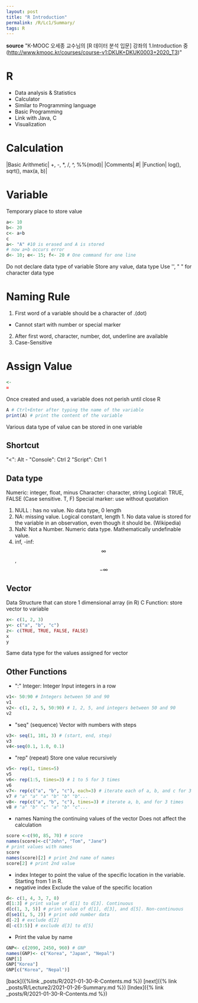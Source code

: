 ```yaml
---
layout: post
title: "R Introduction"
permalink: /R/Lc1/Summary/
tags: R
---
```

**source**
"K-MOOC 오세종 교수님의 [R 데이터 분석 입문] 강좌의 1.Introduction 중(http://www.kmooc.kr/courses/course-v1:DKUK+DKUK0003+2020_T3)"
 
# R
- Data analysis & Statistics
- Calculator
- Similar to Programming language
- Basic Programming
- Link with Java, C
- Visualization

# Calculation

|Basic Arithmetic| +, -, *, /, ^, %%(mod)|
|Comments| #|
|Function| log(), sqrt(), max(a, b)|

# Variable
Temporary place to store value

```r
a<- 10
b<- 20
c<- a+b
c
a<- "A" #10 is erased and A is stored
# now a+b occurs error
d<- 10; e<- 15; f<- 20 # One command for one line
```
Do not declare data type of variable
Store any value, data type
Use '', " " for character data type

# Naming Rule
1. First word of a variable should be a character of .(dot)
- Cannot start with number or special marker
2. After first word, character, number, dot, underline are available
3. Case-Sensitive

# Assign Value

```r
<-
=
```
Once created and used, a variable does not perish until close R

```r
A # Ctrl+Enter after typing the name of the variable
print(A) # print the content of the variable
```
Various data type of value can be stored in one variable

## Shortcut
"<": Alt -
"Console": Ctrl 2
"Script": Ctrl 1

## Data type
Numeric: integer, float, minus
Character: character, string
Logical: TRUE, FALSE (Case sensitive. T, F)
Special marker: use without quotation
1. NULL : has no value. No data type, 0 length
2. NA: missing value. Logical constant, length 1. No data value is stored for the variable in an observation, even though it should be. (Wikipedia)
3. NaN: Not a Number. Numeric data type. Mathematically undefinable value.
4. inf, -inf: $$\infty$$, $$-\infty$$

## Vector
Data Structure that can store 1 dimensional array (in R)
C Function: store vector to variable

```r
x<- c(1, 2, 3)
y<- c("a", "b", "c")
z<- c(TRUE, TRUE, FALSE, FALSE)
x
y
```
Same data type for the values assigned for vector

## Other Functions
* ":"
Integer: Integer
Input integers in a row

```r
v1<- 50:90 # Integers between 50 and 90
v1
v2<- c(1, 2, 5, 50:90) # 1, 2, 5, and integers between 50 and 90
v2
```
* "seq" (sequence)
Vector with numbers with steps

```r
v3<- seq(1, 101, 3) # (start, end, step)
v3
v4<-seq(0.1, 1.0, 0.1)
```
* "rep" (repeat)
Store one value recursively

```r
v5<- rep(1, times=5)
v5
v6<- rep(1:5, times=3) # 1 to 5 for 3 times
v6
v7<- rep(c("a", "b", "c"), each=3) # iterate each of a, b, and c for 3 times
v7 # "a" "a" "a" "b" "b" "b"...
v8<- rep(c("a", "b", "c"), times=3) # iterate a, b, and for 3 times
v8 # "a" "b" "c" "a" "b" "c"...
```
* names
Naming the continuing values of the vector
Does not affect the calculation

```r
score <-c(90, 85, 70) # score
names(score)<-c("John", "Tom", "Jane")
# print values with names
score
names(score)[2] # print 2nd name of names
score[2] # print 2nd value
```
* index
Integer to point the value of the specific location in the variable.
Starting from 1 in R.
* negative index
Exclude the value of the specific location

```r
d<- c(1, 4, 3, 7, 8)
d[1:3] # print value of d[1] to d[3]. Continuous
d[c(1, 3, 5)] # print value of d[1], d[3], and d[5]. Non-continuous
d[se1(1, 5, 2)] # print odd number data
d[-2] # exclude d[2]
d[-c(3:5)] # exclude d[3] to d[5]
```
* Print the value by name

```r
GNP<- c(2090, 2450, 960) # GNP
names(GNP)<- c("Korea", "Japan", "Nepal")
GNP[1]
GNP["Korea"]
GNP[c("Korea", "Nepal")]
```

[back]({%link _posts/R/2021-01-30-R-Contents.md %})
[next]({% link _posts/R/Lecture2/2021-01-26-Summary.md %})
[Index]({% link _posts/R/2021-01-30-R-Contents.md %})
